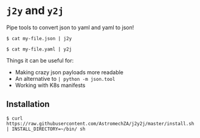 # `j2y` and `y2j`

Pipe tools to convert json to yaml and yaml to json!

```
$ cat my-file.json | j2y
```

```
$ cat my-file.yaml | y2j
```

Things it can be useful for:

- Making crazy json payloads more readable
- An alternative to `| python -m json.tool`
- Working with K8s manifests

## Installation

```
$ curl https://raw.githubusercontent.com/AstromechZA/j2y2j/master/install.sh | INSTALL_DIRECTORY=~/bin/ sh
```
